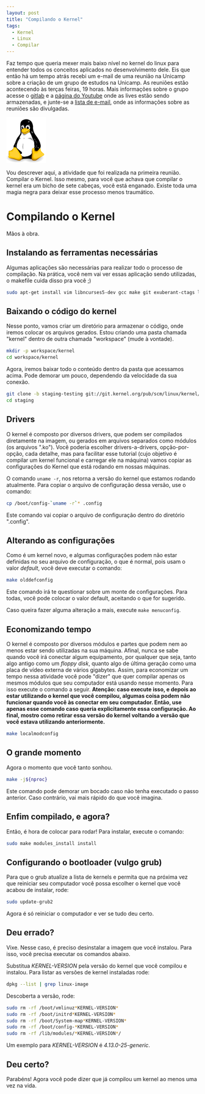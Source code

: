 ```yaml
---
layout: post
title: "Compilando o Kernel"
tags: 
  - Kernel
  - Linux
  - Compilar
---
```


Faz tempo que queria mexer mais baixo nível no kernel do linux para entender todos os conceitos aplicados no desenvolvimento dele. Eis que então há um tempo atrás recebi um e-mail de uma reunião na Unicamp sobre a criação de um grupo de estudos na Unicamp. As reuniões estão acontecendo às terças feiras, 19 horas. Mais informações sobre o grupo acesse o [gitlab](https://gitlab.com/lkcamp) e a [página do Youtube](https://www.youtube.com/channel/UCraCE6iWUcFCJSp-vmO1D3A) onde as lives estão sendo armazenadas, e junte-se a [lista de e-mail](https://lists.libreplanetbr.org/mailman/listinfo/lkcamp), onde as informações sobre as reuniões são divulgadas.

![placeholder](https://raw.githubusercontent.com/djunho/djunho.github.io/master/Imagens/2018-04-03-Compilando-Kernel/tux.png "Linus Torvalds em miniatura")

Vou descrever aqui, a atividade que foi realizada na primeira reunião. Compilar o Kernel. Isso mesmo, para você que achava que compilar o kernel era um bicho de sete cabeças, você está enganado. Existe toda uma magia negra para deixar esse processo menos traumático.

<!-- more -->

# Compilando o Kernel

Mãos à obra.

## Instalando as ferramentas necessárias

Algumas aplicações são necessárias para realizar todo o processo de compilação. Na prática, você nem vai ver essas aplicação sendo utilizadas, o makefile cuida disso pra você ;)

```bash
sudo apt-get install vim libncurses5-dev gcc make git exuberant-ctags libssl-dev
```

## Baixando o código do kernel

Nesse ponto, vamos criar um diretório para armazenar o código, onde iremos colocar os arquivos gerados. Estou criando uma pasta chamada "kernel" dentro de outra chamada "workspace" (mude à vontade).

```bash
mkdir -p workspace/kernel
cd workspace/kernel
```

Agora, iremos baixar todo o conteúdo dentro da pasta que acessamos acima. Pode demorar um pouco, dependendo da velocidade da sua conexão.

```bash
git clone -b staging-testing git://git.kernel.org/pub/scm/linux/kernel/git/gregkh/staging.git
cd staging
```

## Drivers

O kernel é composto por diversos drivers, que podem ser compilados diretamente na imagem, ou gerados em arquivos separados como módulos (os arquivos ".ko"). Você poderia escolher drivers-a-drivers, opção-por-opção, cada detalhe, mas para facilitar esse tutorial (cujo objetivo é compilar um kernel funcional e carregar ele na máquina) vamos copiar as configurações do Kernel que está rodando em nossas máquinas.

O comando ```uname -r```, nos retorna a versão do kernel que estamos rodando atualmente. Para copiar o arquivo de configuração dessa versão, use o comando:

```bash
cp /boot/config-`uname -r`* .config 
```

Este comando vai copiar o arquivo de configuração dentro do diretório ".config".

## Alterando as configurações

Como é um kernel novo, e algumas configurações podem não estar definidas no seu arquivo de configuração, o que é normal, pois usam o valor _default_, você deve executar o comando:

```bash
make olddefconfig
```

Este comando irá te questionar sobre um monte de configurações. Para todas, você pode colocar o valor default, aceitando o que for sugerido.

Caso queira fazer alguma alteração a mais, execute ```make menuconfig```.

## Economizando tempo

O kernel é composto por diversos módulos e partes que podem nem ao menos estar sendo utilizadas na sua máquina. Afinal, nunca se sabe quando você irá conectar algum equipamento, por qualquer que seja, tanto algo antigo como um _floppy disk_, quanto algo de última geração como uma placa de vídeo externa de vários gigabytes. Assim, para economizar um tempo nessa atividade você pode "dizer" que quer compilar apenas os mesmos módulos que seu computador está usando nesse momento. Para isso execute o comando a seguir. 
**Atenção: caso execute isso, e depois ao estar utilizando o kernel que você compilou, algumas coisa podem não funcionar quando você às conectar em seu computador. Então, use apenas esse comando caso queria explicitamente essa configuração. Ao final, mostro como retirar essa versão do kernel voltando a versão que você estava utilizando anteriormente.**


```bash
make localmodconfig
```

## O grande momento

Agora o momento que você tanto sonhou.

```bash
make -j${nproc}
```

Este comando pode demorar um bocado caso não tenha executado o passo anterior. Caso contrário, vai mais rápido do que você imagina.

## Enfim compilado, e agora?

Então, é hora de colocar para rodar! Para instalar, execute o comando:

```bash
sudo make modules_install install 
```

## Configurando o bootloader (vulgo grub)

Para que o grub atualize a lista de kernels e permita que na próxima vez que reiniciar seu computador você possa escolher o kernel que você acabou de instalar, rode:

```bash
sudo update-grub2
```

Agora é só reiniciar o computador e ver se tudo deu certo.

## Deu errado?

Vixe. Nesse caso, é preciso desinstalar a imagem que você instalou. Para isso, você precisa executar os comandos abaixo.

Substitua _KERNEL-VERSION_ pela versão do kernel que você compilou e instalou. Para listar as versões de kernel instaladas rode:

```bash
dpkg --list | grep linux-image
```

Descoberta a versão, rode:

```bash
sudo rm -rf /boot/vmlinuz*KERNEL-VERSION*
sudo rm -rf /boot/initrd*KERNEL-VERSION*
sudo rm -rf /boot/System-map*KERNEL-VERSION*
sudo rm -rf /boot/config-*KERNEL-VERSION*
sudo rm -rf /lib/modules/*KERNEL-VERSION*/
```

Um exemplo para _KERNEL-VERSION_ é _4.13.0-25-generic_.

## Deu certo?

Parabéns! Agora você pode dizer que já compilou um kernel ao menos uma vez na vida.
